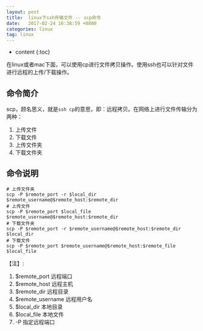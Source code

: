 ```yaml
---
layout: post
title:  linux下ssh传输文件 -- scp命令
date:   2017-02-24 16:38:59 +0800
categories: linux
tag: linux
---
```


* content
{:toc}

在linux或者mac下面，可以使用cp进行文件拷贝操作。使用ssh也可以针对文件进行远程的上传/下载操作。

## 命令简介

scp，顾名思义，就是`ssh cp`的意思，即：远程拷贝。在网络上进行文件传输分为两种：

1. 上传文件
1. 下载文件
1. 上传文件夹
1. 下载文件夹

## 命令说明

```shell
# 上传文件夹
scp -P $remote_port -r $local_dir $remote_username@$remote_host:$remote_dir
# 上传文件
scp -P $remote_port $local_file $remote_username@$remote_host:$remote_dir
# 下载文件夹
scp -P $remote_port -r $remote_username@$remote_host:$remote_dir $local_dir
# 下载文件
scp -P $remote_port $remote_username@$remote_host:$remote_file $local_file
```

【注】:
1. $remote_port 远程端口
1. $remote_host 远程主机
1. $remote_dir 远程目录
1. $remote_username 远程用户名
1. $local_dir 本地目录
1. $local_file 本地文件
1. -P 指定远程端口